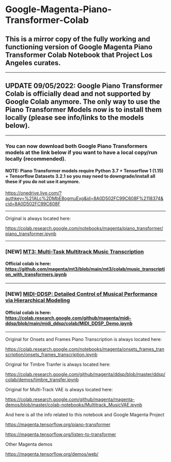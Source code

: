 # Google-Magenta-Piano-Transformer-Colab
## This is a mirror copy of the fully working and functioning version of Google Magenta Piano Transformer Colab Notebook that Project Los Angeles curates.

***

## UPDATE 09/05/2022: Google Piano Transformer Colab is officially dead and not supported by Google Colab anymore. The only way to use the Piano Transformer Models now is to install them locally (please see info/links to the models below).

***

### You can now download both Google Piano Transformers models at the link below if you want to have a local copy/run locally (recommended).

#### NOTE: Piano Transformer models require Python 3.7 + Tensorflow 1 (1.15) + Tensorflow Datasets 3.2.1 so you may need to downgrade/install all these if you do not use it anymore.

https://onedrive.live.com/?authkey=%21ALc%2DMbE8ogmuExg&id=8A0D502FC99C608F%2118374&cid=8A0D502FC99C608F

***

Original is always located here:

https://colab.research.google.com/notebooks/magenta/piano_transformer/piano_transformer.ipynb

***

### [NEW] [MT3: Multi-Task Multitrack Music Transcription](https://github.com/magenta/mt3)

#### Official colab is here: https://github.com/magenta/mt3/blob/main/mt3/colab/music_transcription_with_transformers.ipynb

***

### [NEW] [MIDI-DDSP: Detailed Control of Musical Performance via Hierarchical Modeling](https://github.com/magenta/midi-ddsp)

#### Official colab is here: https://colab.research.google.com/github/magenta/midi-ddsp/blob/main/midi_ddsp/colab/MIDI_DDSP_Demo.ipynb

***

Original for Onsets and Frames Piano Transcription is always located here:

https://colab.research.google.com/notebooks/magenta/onsets_frames_transcription/onsets_frames_transcription.ipynb

Original for Timbre Tranfer is always located here:

https://colab.research.google.com/github/magenta/ddsp/blob/master/ddsp/colab/demos/timbre_transfer.ipynb

Original for Multi-Track VAE is always located here:

https://colab.research.google.com/github/magenta/magenta-demos/blob/master/colab-notebooks/Multitrack_MusicVAE.ipynb

And here is all the info related to this notebook and Google Magenta Project

https://magenta.tensorflow.org/piano-transformer

https://magenta.tensorflow.org/listen-to-transformer

Other Magenta demos

https://magenta.tensorflow.org/demos/web/

